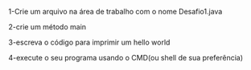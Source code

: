 1-Crie um arquivo na área de trabalho com o nome Desafio1.java

2-crie um método main

3-escreva o código para imprimir um hello world

4-execute o seu programa usando o CMD(ou shell de sua preferência)
